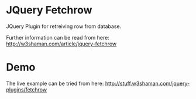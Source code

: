 # JQuery Fetchrow
JQuery Plugin for retreiving row from database.

Further information can be read from here:
http://w3shaman.com/article/jquery-fetchrow

# Demo
The live example can be tried from here:
http://stuff.w3shaman.com/jquery-plugins/fetchrow